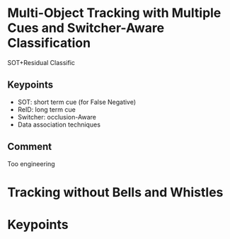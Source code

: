 # Multi-Object Tracking with Multiple Cues and Switcher-Aware Classification
SOT+Residual
Classific
## Keypoints
* SOT: short term cue (for False Negative)
* ReID: long term cue
* Switcher: occlusion-Aware
* Data association techniques

## Comment
Too engineering

# Tracking without Bells and Whistles
# Keypoints

